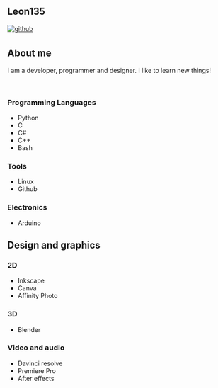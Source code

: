 ## Leon135  
  

<a href="https://github.com/Leon135" target="_blank">
<img src=https://img.shields.io/badge/github-%2324292e.svg?&style=for-the-badge&logo=github&logoColor=white alt=github style="margin-bottom: 5px;" />
</a>  
  

<br/>  


## About me  
I am a developer, programmer and designer. I like to learn new things!  
  

<br/>  




### Programming Languages
- Python
- C
- C#
- C++
- Bash



### Tools  
- Linux
- Github




### Electronics  
- Arduino



## Design and graphics  

### 2D  
- Inkscape
- Canva
- Affinity Photo  





### 3D  
- Blender  


### Video and audio  
- Davinci resolve
- Premiere Pro
- After effects  


<br />

